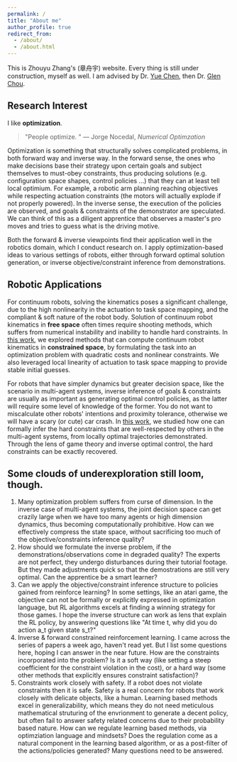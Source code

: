 ```yaml
---
permalink: /
title: "About me"
author_profile: true
redirect_from: 
  - /about/
  - /about.html
---
```


This is Zhouyu Zhang's (章舟宇) website. Every thing is still under construction, myself as well. I am advised by Dr. [Yue Chen](https://sites.google.com/view/bm2lab), then Dr. [Glen Chou](https://glenchou.github.io/).

Research Interest
------
I like **optimization**. 

> "People optimize. "
> — Jorge Nocedal, *Numerical Optimzation*

Optimization is something that structurally solves complicated problems, in both forward way and inverse way. In the forward sense, the ones who make decisions base their strategy upon certain goals and subject themselves to must-obey constraints, thus producing solutions (e.g. configuration space shapes, control policies ...) that they can at least tell local optimium. For example, a robotic arm planning reaching objectives while respecting actuation constraints (the motors will actually explode if not properly powered). In the inverse sense, the execution of the policies are observed, and goals & constraints of the demonstrator are speculated. We can think of this as a diligent apprentice that observes a master's pro moves and tries to guess what is the driving motive.

Both the forward & inverse viewpoints find their application well in the robotics domain, which I conduct research on. I apply optimization-based ideas to various settings of robots, either through forward optimal solution generation, or inverse objective/constraint inference from demonstrations.

Robotic Applications
------
For continuum robots, solving the kinematics poses a significant challenge, due to the high nonlinearity in the actuation to task space mapping, and the compliant & soft nature of the robot body. Solution of continuum robot kinematics in **free space** often times require shooting methods, which suffers from numerical instability and inability to handle hard constraints. In [this work](https://arxiv.org/pdf/2308.10770), we explored methods that can compute continuum robot kinematics in **constrained space**, by formulating the task into an optimization problem with quadratic costs and nonlinear constraints. We also leveraged local linearity of actuation to task space mapping to provide stable initial guesses.

For robots that have simpler dynamics but greater decision space, like the scenario in multi-agent systems, inverse inference of goals & constraints are usually as important as generating optimal control policies, as the latter will require some level of knowledge of the former. You do not want to miscalculate other robots' intentions and proximity tolerance, otherwise we will have a scary (or cute) car crash. In [this work](https://iscicra25.github.io/papers/2025-Zhang-15_Constraint_Learning_in_Mult.pdf), we studied how one can formally infer the hard constraints that are well-respected by others in the multi-agent systems, from locally optimal trajectories demonstrated. Through the lens of game theory and inverse optimal control, the hard constraints can be exactly recovered.

Some clouds of underexploration still loom, though.
------
1. Many optimization problem suffers from curse of dimension. In the inverse case of multi-agent systems, the joint decision space can get crazily large when we have too many agents or high dimension dynamics, thus becoming computationally prohibitive. How can we effectively compress the state space, without sacrificing too much of the objective/constraints inference quality?
2. How should we formulate the inverse problem, if the demonstrations/observations come in degraded quality? The experts are not perfect, they undergo disturbances during their tutorial footage. But they made adjustments quick so that the demostrations are still very optimal. Can the apprentice be a smart learner?
3. Can we apply the objective/constraint inference structure to policies gained from reinforce learning? In some settings, like an atari game, the objective can not be formally or explicitly expressed in optimization language, but RL algorithms excels at finding a winning strategy for those games. I hope the inverse structure can work as lens that explain the RL policy, by answering questions like "At time t, why did you do action a_t given state s_t?"
4. Inverse & forward constrained reinforcement learning. I came across the series of papers a week ago, haven't read yet. But I list some questions here, hoping I can answer in the near future. How are the constraints incorporated into the problem? Is it a soft way (like setting a steep coefficient for the constraint violation in the cost), or a hard way (some other methods that explicitly ensures constraint satisfaction)?
5. Constraints work closely with safety. If a robot does not violate constraints then it is safe. Safety is a real concern for robots that work closely with delicate objects, like a human. Learning based methods excel in generalizability, which means they do not need meticulous mathematical struturing of the envrionment to generate a decent policy, but often fail to answer safety related concerns due to their probability based nature. How can we regulate learning based methods, via optimziation language and mindsets? Does the regulation come as a natural component in the learning based algorithm, or as a post-filter of the actions/policies generated? Many questions need to be answered. 